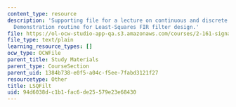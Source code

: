 ```yaml
---
content_type: resource
description: 'Supporting file for a lecture on continuous and discrete signal processing:
  Demonstration routine for Least-Squares FIR filter design.'
file: https://ol-ocw-studio-app-qa.s3.amazonaws.com/courses/2-161-signal-processing-continuous-and-discrete-fall-2008/94d6038dc1b1fac6de25579e23e68430_LSQFilt.m
file_type: text/plain
learning_resource_types: []
ocw_type: OCWFile
parent_title: Study Materials
parent_type: CourseSection
parent_uid: 1384b738-e0f5-a04c-f5ee-7fabd3121f27
resourcetype: Other
title: LSQFilt
uid: 94d6038d-c1b1-fac6-de25-579e23e68430
---
```


